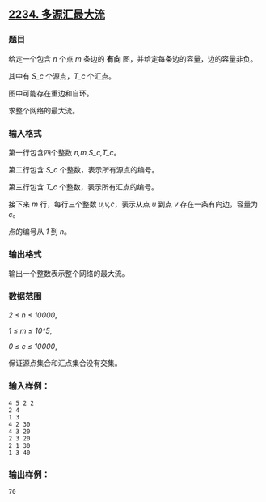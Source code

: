 ## [2234. 多源汇最大流](https://www.acwing.com/problem/content/2236/)

### 题目

给定一个包含 *n* 个点 *m* 条边的 **有向** 图，并给定每条边的容量，边的容量非负。

其中有 *S_c* 个源点，*T_c* 个汇点。

图中可能存在重边和自环。

求整个网络的最大流。

### 输入格式

第一行包含四个整数 *n,m,S_c,T_c*。

第二行包含 *S_c* 个整数，表示所有源点的编号。

第三行包含 *T_c* 个整数，表示所有汇点的编号。

接下来 *m* 行，每行三个整数 *u,v,c*，表示从点 *u* 到点 *v* 存在一条有向边，容量为 *c*。

点的编号从 *1* 到 *n*。

### 输出格式

输出一个整数表示整个网络的最大流。

### 数据范围

*2 ≤ n ≤ 10000*,

*1 ≤ m ≤ 10^5*,

*0 ≤ c ≤ 10000*,

保证源点集合和汇点集合没有交集。

### 输入样例：

```
4 5 2 2
2 4
1 3
4 2 30
4 3 20
2 3 20
2 1 30
1 3 40
```

### 输出样例：

```
70
```
